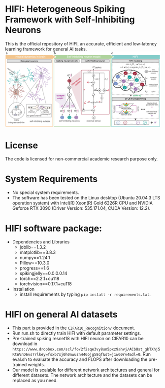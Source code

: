 # HIFI: Heterogeneous Spiking Framework with Self-Inhibiting Neurons
This is the official repository of HIFI, an accurate, efficient and low-latency learning framework for general AI tasks.
![image](https://github.com/deng-ai-lab/HIFI/blob/main/Overview%20of%20HIFI/overview.png)
# License
The code is licensed for non-commercial academic research purpose only.
# System Requirements
 * No special system requirements.
 * The software has been tested on the Linux desktop (Ubuntu 20.04.3 LTS operation system) with Intel(R) Xeon(R) Gold 6226R CPU and NVIDIA Geforce RTX 3090 (Driver Version: 535.171.04, CUDA Version: 12.2).
# HIFI software package:
 * Dependencies and Libraries
   - joblib==1.3.2
   - matplotlib==3.8.3
   - numpy==1.24.1
   - Pillow==10.3.0
   - progress==1.6
   - spikingjelly==0.0.0.0.14
   - torch==2.2.1+cu118
   - torchvision==0.17.1+cu118
 * Installation
   - install requirements by typing `pip install -r requirements.txt`.
#  HIFI on general AI datasets
   * This part is provided in the `CIFAR10_Recognition/` document.
   * Run run.sh to directly train HlFl with default parameter settings.
   * Pre-trained spiking resnet18 with HIFI neuron on CIFAR10 can be download in `https://www.dropbox.com/scl/fo/2f2sqe3vy8un5pxz9ahvj/ACb8st_gkTXhj5RtnVnD6vs?rlkey=fsxb7xj0h0nwuzn446ojg58qf&st=j1w60rv4&dl=0`. Run eval.sh to evaluate the accuracy and FLOPS after downloading the pre-trained weights.
   * Our model is scalable for different network architectures and general for different datasets. The network architecture and the datasets can be replaced as you need.
